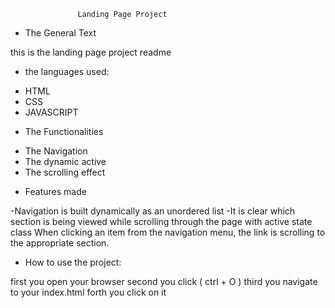                    Landing Page Project


* The General Text

this is the landing page project readme

* the languages used:

- HTML
- CSS
- JAVASCRIPT

* The Functionalities

- The Navigation
- The dynamic active
- The scrolling effect


* Features made
 
-Navigation is built dynamically as an unordered list
-It is clear which section is being viewed while scrolling through the page with active state class
 When clicking an item from the navigation menu, the link is scrolling to the appropriate section.

 
* How to use the project:

first you open your browser
second you click ( ctrl + O )
third you navigate to your index.html
forth you click on it

